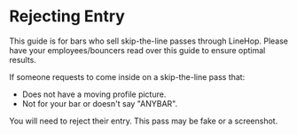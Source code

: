 # Rejecting Entry

This guide is for bars who sell skip-the-line passes through LineHop. Please have your employees/bouncers read over this guide to ensure optimal results.

If someone requests to come inside on a skip-the-line pass that:

- Does not have a moving profile picture.
- Not for your bar or doesn't say "ANYBAR".

You will need to reject their entry. This pass may be fake or a screenshot.
